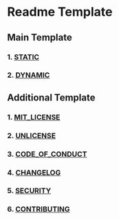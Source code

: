 # Readme Template
## Main Template
 ### 1. [STATIC](STATIC.md)
 ### 2. [DYNAMIC](DYNAMIC.md)

##  Additional Template
 ### 1. [MIT_LICENSE](LICENSE)
 ### 2. [UNLICENSE](UNLICENSE.md)
 ### 3. [CODE_OF_CONDUCT](CODE_OF_CONDUCT.md)
 ### 4. [CHANGELOG](CHANGELOG.md)
 ### 5. [SECURITY](SECURITY.md)
 ### 6. [CONTRIBUTING](CONTRIBUTING.md)